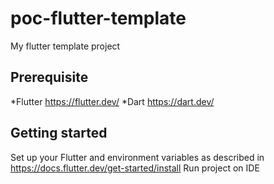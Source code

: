 # poc-flutter-template

My flutter template project


## Prerequisite

*Flutter https://flutter.dev/
*Dart https://dart.dev/

## Getting started

Set up your Flutter and environment variables as described in https://docs.flutter.dev/get-started/install
Run project on IDE
